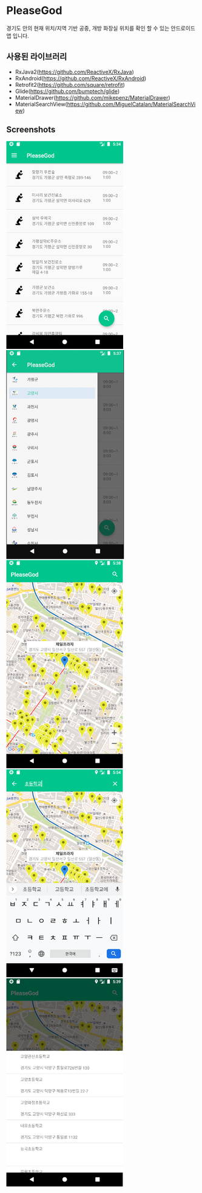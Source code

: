 # PleaseGod
경기도 안의 현재 위치/지역 기반 공중, 개방 화장실 위치를 확인 할 수 있는 안드로이드 앱 입니다.

## 사용된 라이브러리
- RxJava2(https://github.com/ReactiveX/RxJava)
- RxAndroid(https://github.com/ReactiveX/RxAndroid)
- Retrofit2(https://github.com/square/retrofit)
- Glide(https://github.com/bumptech/glide)
- MaterialDrawer(https://github.com/mikepenz/MaterialDrawer)
- MaterialSearchView(https://github.com/MiguelCatalan/MaterialSearchView)

## Screenshots
<img src="screenshots/1.png"/>
<img src="screenshots/2.png"/>
<img src="screenshots/3.png"/>
<img src="screenshots/4.png"/>
<img src="screenshots/5.png"/>